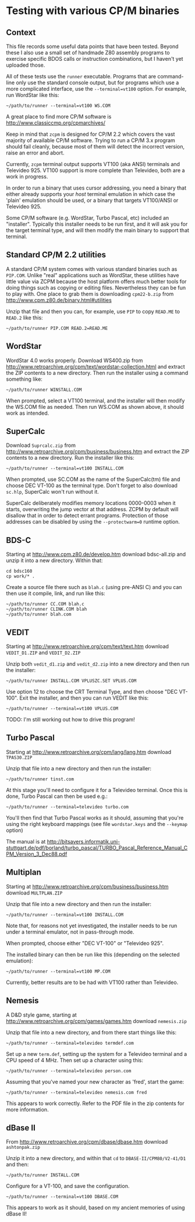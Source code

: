 Testing with various CP/M binaries
==================================

Context
-------

This file records some useful data points that have been tested. Beyond these I also use a small set of handmade Z80
assembly programs to exercise specific BDOS calls or instruction combinations, but I haven't yet uploaded those.

All of these tests use the `runner` executable. Programs that are command-line only use the standard console output, but
for programs which use a more complicated interface, use the `--terminal=vt100` option. For example, run WordStar like
this:

    ~/path/to/runner --terminal=vt100 WS.COM

A great place to find more CP/M software is http://www.classiccmp.org/cpmarchives/

Keep in mind that `zcpm` is designed for CP/M 2.2 which covers the vast majority of available CP/M software. Trying to
run a CP/M 3.x program should fail cleanly, because most of them will detect the incorrect version, raise an error and
abort.

Currently, `zcpm` terminal output supports VT100 (aka ANSI) terminals and Televideo 925. VT100 support is more complete
than Televideo, both are a work in progress.

In order to run a binary that uses cursor addressing, you need a binary that either already supports your *host*
terminal emulation in which case the 'plain' emulation should be used, or a binary that targets VT100/ANSI or Televideo
925.

Some CP/M software (e.g. WordStar, Turbo Pascal, etc) included an "installer". Typically this installer needs to be run
first, and it will ask you for the target terminal type, and will then modify the main binary to support that terminal.

Standard CP/M 2.2 utilities
---------------------------

A standard CP/M system comes with various standard binaries such as `PIP.COM`. Unlike "real" applications such as
WordStar, these utilities have little value via ZCPM because the host platform offers much better tools for doing things
such as copying or editing files. Nevertheless they can be fun to play with. One place to grab them is downloading
`cpm22-b.zip` from http://www.cpm.z80.de/binary.html#utilities

Unzip that file and then you can, for example, use `PIP` to copy `READ.ME` to `READ.2` like this:

    ~/path/to/runner PIP.COM READ.2=READ.ME

WordStar
--------

WordStar 4.0 works properly. Download WS400.zip from http://www.retroarchive.org/cpm/text/wordstar-collection.html
and extract the ZIP contents to a new directory. Then run the installer using a command something like:

    ~/path/to/runner WINSTALL.COM

When prompted, select a VT100 terminal, and the installer will then modify the WS.COM file as needed. Then run WS.COM as
shown above, it should work as intended.

SuperCalc
---------

Download `Suprcalc.zip` from http://www.retroarchive.org/cpm/business/business.htm and extract the ZIP contents to a new
directory. Run the installer like this:

    ~/path/to/runner --terminal=vt100 INSTALL.COM

When prompted, use SC.COM as the name of the SuperCalc(tm) file and choose DEC VT-100 as the terminal type. Don't forget
to also download `sc.hlp`, SuperCalc won't run without it.

SuperCalc deliberately modifies memory locations 0000-0003 when it starts, overwriting the jump vector at that address.
ZCPM by default will disallow that in order to detect errant programs. Protection of those addresses can be disabled by
using the `--protectwarm=0` runtime option.

BDS-C
-----

Starting at http://www.cpm.z80.de/develop.htm download bdsc-all.zip and unzip it into a new directory. Within that:

    cd bdsc160
    cp work/* .

Create a source file there such as `blah.c` (using pre-ANSI C) and you can then use it compile, link, and run like this:

    ~/path/to/runner CC.COM blah.c
    ~/path/to/runner CLINK.COM blah
    ~/path/to/runner blah.com

VEDIT
-----

Starting at http://www.retroarchive.org/cpm/text/text.htm download `VEDIT_D1.ZIP` and `VEDIT_D2.ZIP`

Unzip both `vedit_d1.zip` and `vedit_d2.zip` into a new directory and then run the installer:

    ~/path/to/runner INSTALL.COM VPLUSZC.SET VPLUS.COM

Use option 12 to choose the CRT Terminal Type, and then choose "DEC VT-100". Exit the installer, and then you can run
VEDIT like this:

    ~/path/to/runner --terminal=vt100 VPLUS.COM

TODO: I'm still working out how to drive this program!

Turbo Pascal
------------

Starting at http://www.retroarchive.org/cpm/lang/lang.htm download `TPAS30.ZIP`

Unzip that file into a new directory and then run the installer:

    ~/path/to/runner tinst.com

At this stage you'll need to configure it for a Televideo terminal. Once this is done, Turbo Pascal can then be used
e.g.:

    ~/path/to/runner --terminal=televideo turbo.com

You'll then find that Turbo Pascal works as it should, assuming that you're using the right keyboard mappings
(see file `wordstar.keys` and the `--keymap` option)

The manual is at http://bitsavers.informatik.uni-stuttgart.de/pdf/borland/turbo_pascal/TURBO_Pascal_Reference_Manual_CPM_Version_3_Dec88.pdf

Multiplan
---------

Starting at http://www.retroarchive.org/cpm/business/business.htm download `MULTPLAN.ZIP`

Unzip that file into a new directory and then run the installer:

    ~/path/to/runner --terminal=vt100 INSTALL.COM

Note that, for reasons not yet investigated, the installer needs to be run under a terminal emulator, not in
pass-through mode.

When prompted, choose either "DEC VT-100" or "Televideo 925". 

The installed binary can then be run like this (depending on the selected emulation):

    ~/path/to/runner --terminal=vt100 MP.COM

Currently, better results are to be had with VT100 rather than Televideo.

Nemesis
-------

A D&D style game, starting at http://www.retroarchive.org/cpm/games/games.htm download `nemesis.zip`

Unzip that file into a new directory, and from there start things like this:

    ~/path/to/runner --terminal=televideo termdef.com

Set up a new `term.def`, setting up the system for a Televideo terminal and a CPU speed of 4 MHz. Then set up a character
using this:

    ~/path/to/runner --terminal=televideo person.com

Assuming that you've named your new character as 'fred', start the game:

    ~/path/to/runner --terminal=televideo nemesis.com fred

This appears to work correctly. Refer to the PDF file in the zip contents for more information.

dBase II
--------

From http://www.retroarchive.org/cpm/dbase/dbase.htm download `ashtonpak.zip`

Unzip it into a new directory, and within that `cd` to `DBASE-II/CPM80/V2-41/D1` and then:

    ~/path/to/runner INSTALL.COM

Configure for a VT-100, and save the configuration.

    ~/path/to/runner --terminal=vt100 DBASE.COM

This appears to work as it should, based on my ancient memories of using dBase II!
